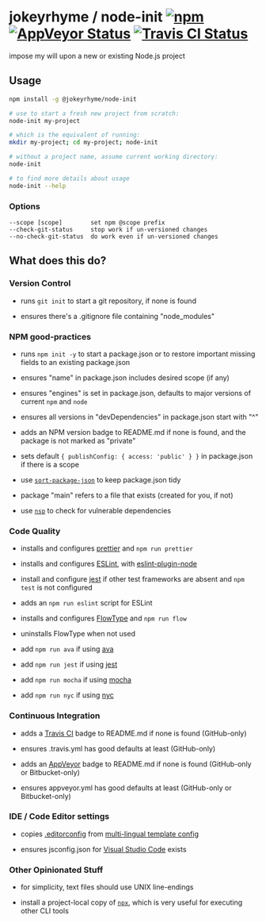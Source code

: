 # jokeyrhyme / node-init [![npm](https://img.shields.io/npm/v/@jokeyrhyme/node-init.svg?maxAge=2592000)](https://www.npmjs.com/package/@jokeyrhyme/node-init) [![AppVeyor Status](https://img.shields.io/appveyor/ci/jokeyrhyme/node-init-js/master.svg)](https://ci.appveyor.com/project/jokeyrhyme/node-init-js) [![Travis CI Status](https://travis-ci.org/jokeyrhyme/node-init.js.svg?branch=master)](https://travis-ci.org/jokeyrhyme/node-init.js)

impose my will upon a new or existing Node.js project

## Usage

```sh
npm install -g @jokeyrhyme/node-init

# use to start a fresh new project from scratch:
node-init my-project

# which is the equivalent of running:
mkdir my-project; cd my-project; node-init

# without a project name, assume current working directory:
node-init

# to find more details about usage
node-init --help
```

### Options

```
--scope [scope]        set npm @scope prefix
--check-git-status     stop work if un-versioned changes
--no-check-git-status  do work even if un-versioned changes
```

## What does this do?

### Version Control

- runs `git init` to start a git repository, if none is found

- ensures there's a .gitignore file containing "node_modules"

### NPM good-practices

- runs `npm init -y` to start a package.json or to restore important missing fields to an existing package.json

- ensures "name" in package.json includes desired scope (if any)

- ensures "engines" is set in package.json, defaults to major versions of current `npm` and `node`

- ensures all versions in "devDependencies" in package.json start with "^"

- adds an NPM version badge to README.md if none is found, and the package is not marked as "private"

- sets default `{ publishConfig: { access: 'public' } }` in package.json if there is a scope

- use [`sort-package-json`](https://github.com/keithamus/sort-package-json) to keep package.json tidy

- package "main" refers to a file that exists (created for you, if not)

- use [`nsp`](https://github.com/nodesecurity/nsp) to check for vulnerable dependencies

### Code Quality

- installs and configures [prettier](https://github.com/prettier/prettier) and `npm run prettier`

- installs and configures [ESLint](http://eslint.org/), with [eslint-plugin-node](https://github.com/mysticatea/eslint-plugin-node)

- install and configure [jest](https://github.com/facebook/jest) if other test frameworks are absent and `npm test` is not configured

- adds an `npm run eslint` script for ESLint

- installs and configures [FlowType](https://flowtype.org/) and `npm run flow`

- uninstalls FlowType when not used

- add `npm run ava` if using [ava](https://github.com/avajs/ava)

- add `npm run jest` if using [jest](https://github.com/facebook/jest)

- add `npm run mocha` if using [mocha](https://github.com/mochajs/mocha)

- add `npm run nyc` if using [nyc](https://github.com/istanbuljs/nyc)

### Continuous Integration

- adds a [Travis CI](https://travis-ci.org/) badge to README.md if none is found (GitHub-only)

- ensures .travis.yml has good defaults at least (GitHub-only)

- adds an [AppVeyor](http://www.appveyor.com/) badge to README.md if none is found (GitHub-only or Bitbucket-only)

- ensures appveyor.yml has good defaults at least (GitHub-only or Bitbucket-only)

### IDE / Code Editor settings

- copies [.editorconfig](http://editorconfig.org/) from [multi-lingual template config](https://github.com/jokeyrhyme/standard-editorconfig)

- ensures jsconfig.json for [Visual Studio Code](https://code.visualstudio.com/) exists

### Other Opinionated Stuff

- for simplicity, text files should use UNIX line-endings

- install a project-local copy of [`npx`](https://github.com/zkat/npx), which is very useful for executing other CLI tools
